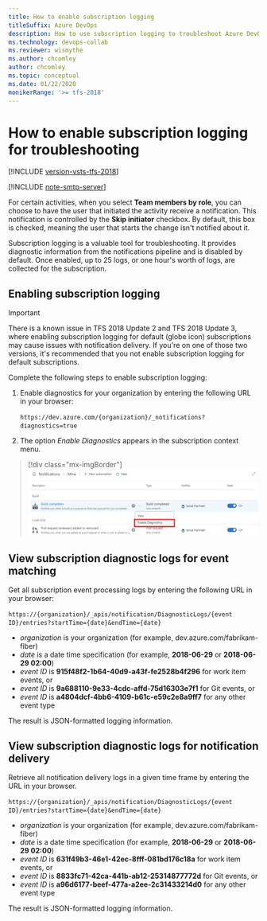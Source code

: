 ```yaml
---
title: How to enable subscription logging
titleSuffix: Azure DevOps 
description: How to use subscription logging to troubleshoot Azure DevOps Services notifications
ms.technology: devops-collab
ms.reviewer: wismythe
ms.author: chcomley
author: chcomley
ms.topic: conceptual
ms.date: 01/22/2020  
monikerRange: '>= tfs-2018'
---
```



# How to enable subscription logging for troubleshooting

[!INCLUDE [version-vsts-tfs-2018](../includes/version-vsts-tfs-2018.md)]

[!INCLUDE [note-smtp-server](includes/note-smtp-server.md)]

 For certain activities, when you select **Team members by role**, you can choose to have the user that initiated the activity receive a notification. This notification is controlled by the **Skip initiator** checkbox. By default, this box is checked, meaning the user that starts the change isn't notified about it.

Subscription logging is a valuable tool for troubleshooting.  It provides diagnostic information from the notifications pipeline and is disabled by default.  Once enabled, up to 25 logs, or one hour's worth of logs, are collected for the subscription.

## Enabling subscription logging

> [!IMPORTANT] 
> There is a known issue in TFS 2018 Update 2 and TFS 2018 Update 3, where enabling subscription logging for default (globe icon) subscriptions may cause issues with notification delivery. If you're on one of those two versions, it's recommended that you not enable subscription logging for default subscriptions.

Complete the following steps to enable subscription logging:

1. Enable diagnostics for your organization by entering the following URL in your browser:

    `https://dev.azure.com/{organization}/_notifications?diagnostics=true`

2. The option _Enable Diagnostics_ appears in the subscription context menu.

> [!div class="mx-imgBorder"] 
>![Enable subscription logging](media/enable-subscription-logging.png)

## View subscription diagnostic logs for event matching

Get all subscription event processing logs by entering the following URL in your browser:

`https://{organization}/_apis/notification/DiagnosticLogs/{event ID}/entries?startTime={date}&endTime={date}`

* _organization_ is your organization (for example, dev.azure.com/fabrikam-fiber)
* _date_ is a date time specification (for example, **2018-06-29** or **2018-06-29 02:00**)
* _event ID_ is **915f48f2-1b64-40d9-a43f-fe2528b4f296** for work item events, or
* _event ID_ is **9a688110-9e33-4cdc-affd-75d16303e7f1** for Git events, or
* _event ID_ is **a4804dcf-4bb6-4109-b61c-e59c2e8a9ff7** for any other event type

The result is JSON-formatted logging information.

## View subscription diagnostic logs for notification delivery

Retrieve all notification delivery logs in a given time frame by entering the URL in your browser.

`https://{organization}/_apis/notification/DiagnosticLogs/{event ID}/entries?startTime={date}&endTime={date}`

* _organization_ is your organization (for example, dev.azure.com/fabrikam-fiber)
* _date_ is a date time specification (for example, **2018-06-29** or **2018-06-29 02:00**)
* _event ID_ is **631f49b3-46e1-42ec-8fff-081bd176c18a** for work item events, or
* _event ID_ is **8833fc71-42ca-441b-ab12-25314877772d** for Git events, or
* _event ID_ is **a96d6177-beef-477a-a2ee-2c31433214d0** for any other event type

The result is JSON-formatted logging information.






